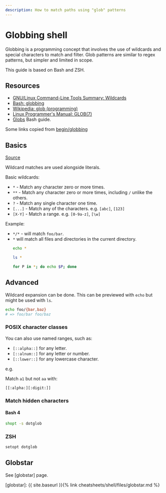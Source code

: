 ```yaml
---
description: How to match paths using "glob" patterns
---
```

# Globbing shell


Globbing is a programming concept that involves the use of wildcards and special characters to match and filter. Glob patterns are similar to regex patterns, but simpler and limited in scope.

This guide is based on Bash and ZSH.


## Resources

- [GNU/Linux Command-Line Tools Summary: Wildcards](https://tldp.org/LDP/GNU-Linux-Tools-Summary/html/x11655.htm)
- [Bash: globbing](https://tldp.org/LDP/abs/html/globbingref.html)
- [Wikipedia: glob (programming)](https://en.wikipedia.org/wiki/Glob_(programming))
- [Linux Programmer's Manual: GLOB(7)](https://man7.org/linux/man-pages/man7/glob.7.html)
- [Globs](https://mywiki.wooledge.org/glob) Bash guide.

Some links copied from [begin/globbing](https://github.com/begin/globbing/blob/master/README.md)


## Basics

[Source](https://github.com/begin/globbing/blob/master/cheatsheet.md)

Wildcard matches are used alongside literals.

Basic wildcards:

- `*` - Match any character zero or more times.
- `**` - Match any character zero or more times, including `/` unlike the others.
- `?` - Match any single character one time.
- `[...]` - Match any of the characters. e.g. `[abc]`, `[123]`
- `[X-Y]` - Match a range. e.g. `[0-9a-z]`, `[\w]`

Example:
- `*/*` - will match `foo/bar`.
- `*` will match all files and directories in the current directory.
	```sh
	echo *

	ls *

	for P in *; do echo $P; done
	```


## Advanced


Wildcard expansion can be done. This can be previewed with `echo` but might be used with `ls`.

```sh
echo foo/{bar,baz}
# => foo/bar foo/baz
```

### POSIX character classes

You can also use named ranges, such as:

- `[::alpha::]` for any letter.
- `[::alnum::]` for any letter or number.
- `[::lower::]` for any lowercase character.

e.g.

Match `a1` but not `aa` with:

`[[:alpha:][:digit:]]`


### Match hidden characters

#### Bash 4

```sh
shopt -s dotglob
```

### ZSH

```sh
setopt dotglob
```


## Globstar

See [globstar] page.

[globstar]: {{ site.baseurl }}{% link cheatsheets/shell/files/globstar.md %}
